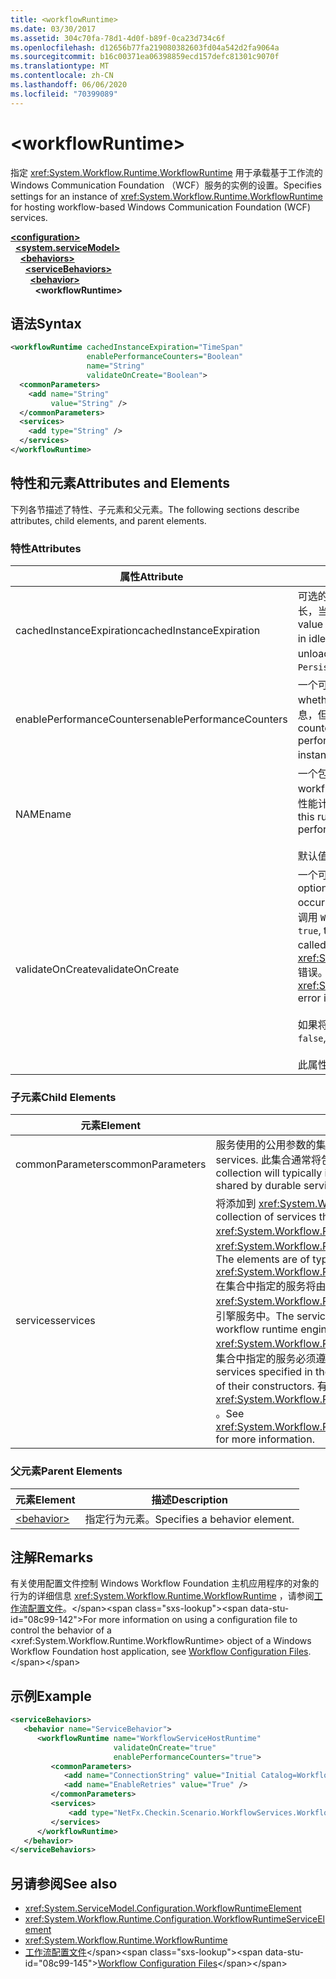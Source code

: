 ```yaml
---
title: <workflowRuntime>
ms.date: 03/30/2017
ms.assetid: 304c70fa-78d1-4d0f-b89f-0ca23d734c6f
ms.openlocfilehash: d12656b77fa219080382603fd04a542d2fa9064a
ms.sourcegitcommit: b16c00371ea06398859ecd157defc81301c9070f
ms.translationtype: MT
ms.contentlocale: zh-CN
ms.lasthandoff: 06/06/2020
ms.locfileid: "70399089"
---
```

# \<workflowRuntime>
<span data-ttu-id="08c99-101">指定 <xref:System.Workflow.Runtime.WorkflowRuntime> 用于承载基于工作流的 Windows Communication Foundation （WCF）服务的实例的设置。</span><span class="sxs-lookup"><span data-stu-id="08c99-101">Specifies settings for an instance of <xref:System.Workflow.Runtime.WorkflowRuntime> for hosting workflow-based Windows Communication Foundation (WCF) services.</span></span>  
  
[**\<configuration>**](../configuration-element.md)\
&nbsp;&nbsp;[**\<system.serviceModel>**](system-servicemodel.md)\
&nbsp;&nbsp;&nbsp;&nbsp;[**\<behaviors>**](behaviors.md)\
&nbsp;&nbsp;&nbsp;&nbsp;&nbsp;&nbsp;[**\<serviceBehaviors>**](servicebehaviors.md)\
&nbsp;&nbsp;&nbsp;&nbsp;&nbsp;&nbsp;&nbsp;&nbsp;[**\<behavior>**](behavior-of-servicebehaviors.md)\
&nbsp;&nbsp;&nbsp;&nbsp;&nbsp;&nbsp;&nbsp;&nbsp;&nbsp;&nbsp;**\<workflowRuntime>**  
  
## <a name="syntax"></a><span data-ttu-id="08c99-102">语法</span><span class="sxs-lookup"><span data-stu-id="08c99-102">Syntax</span></span>  
  
```xml  
<workflowRuntime cachedInstanceExpiration="TimeSpan"
                 enablePerformanceCounters="Boolean"
                 name="String"
                 validateOnCreate="Boolean">
  <commonParameters>
    <add name="String"
         value="String" />
  </commonParameters>
  <services>
    <add type="String" />
  </services>
</workflowRuntime>
```  
  
## <a name="attributes-and-elements"></a><span data-ttu-id="08c99-103">特性和元素</span><span class="sxs-lookup"><span data-stu-id="08c99-103">Attributes and Elements</span></span>  
 <span data-ttu-id="08c99-104">下列各节描述了特性、子元素和父元素。</span><span class="sxs-lookup"><span data-stu-id="08c99-104">The following sections describe attributes, child elements, and parent elements.</span></span>  
  
### <a name="attributes"></a><span data-ttu-id="08c99-105">特性</span><span class="sxs-lookup"><span data-stu-id="08c99-105">Attributes</span></span>  
  
|<span data-ttu-id="08c99-106">属性</span><span class="sxs-lookup"><span data-stu-id="08c99-106">Attribute</span></span>|<span data-ttu-id="08c99-107">说明</span><span class="sxs-lookup"><span data-stu-id="08c99-107">Description</span></span>|  
|---------------|-----------------|  
|<span data-ttu-id="08c99-108">cachedInstanceExpiration</span><span class="sxs-lookup"><span data-stu-id="08c99-108">cachedInstanceExpiration</span></span>|<span data-ttu-id="08c99-109">可选的 <xref:System.TimeSpan> 值，指定工作流实例可以在内存中保持空闲状态的最大时长，当超过这一时长后，将强制卸载或中止此实例。</span><span class="sxs-lookup"><span data-stu-id="08c99-109">An optional <xref:System.TimeSpan> value that specifies the maximum duration a workflow instance can stay in-memory in idle state before it is forcefully unloaded or aborted.</span></span> <span data-ttu-id="08c99-110">如果 workflowruntime 具有执行 unloadOnIdle 的 `PersistenceService`，则忽略此属性。</span><span class="sxs-lookup"><span data-stu-id="08c99-110">If the workflowruntime has `PersistenceService` which performs unloadOnIdle, this attribute is ignored.</span></span>|  
|<span data-ttu-id="08c99-111">enablePerformanceCounters</span><span class="sxs-lookup"><span data-stu-id="08c99-111">enablePerformanceCounters</span></span>|<span data-ttu-id="08c99-112">一个可选的布尔值，指定是否启用性能计数器。</span><span class="sxs-lookup"><span data-stu-id="08c99-112">An optional Boolean value that specifies whether performance counters are enabled.</span></span> <span data-ttu-id="08c99-113">性能计数器提供各种与工作流相关的统计信息，但在工作流运行时引擎启动和工作流实例运行时会造成性能下降。</span><span class="sxs-lookup"><span data-stu-id="08c99-113">Performance counters provide information on various workflow-related statistics, but they cause a performance penalty when the workflow runtime engine starts, and when workflow instances are running.</span></span> <span data-ttu-id="08c99-114">默认值为 `true`。</span><span class="sxs-lookup"><span data-stu-id="08c99-114">The default value is `true`.</span></span>|  
|<span data-ttu-id="08c99-115">NAME</span><span class="sxs-lookup"><span data-stu-id="08c99-115">name</span></span>|<span data-ttu-id="08c99-116">一个包含工作流运行时引擎的名称的字符串。</span><span class="sxs-lookup"><span data-stu-id="08c99-116">A string containing the name of the workflow runtime engine.</span></span> <span data-ttu-id="08c99-117">该名称在输出中使用，以便将此运行时与可能正在系统（例如，性能计数器）中运行的其他运行时区别开来。</span><span class="sxs-lookup"><span data-stu-id="08c99-117">The name is used in output to distinguish this runtime from other runtimes that may be running on the system, for example, in performance counters.</span></span><br /><br /> <span data-ttu-id="08c99-118">默认值为空字符串。</span><span class="sxs-lookup"><span data-stu-id="08c99-118">The default is an empty string.</span></span>|  
|<span data-ttu-id="08c99-119">validateOnCreate</span><span class="sxs-lookup"><span data-stu-id="08c99-119">validateOnCreate</span></span>|<span data-ttu-id="08c99-120">一个可选的布尔值，指定在打开 WorkflowServiceHost 时是否进行工作流定义验证。</span><span class="sxs-lookup"><span data-stu-id="08c99-120">An optional Boolean value that specifies whether validation of workflow definition will occur when the WorkflowServiceHost is opened.</span></span>  <span data-ttu-id="08c99-121">如果将此属性设置为 `true`，则在每次调用 `WorkflowServiceHost.Open` 时，都会执行工作流验证。</span><span class="sxs-lookup"><span data-stu-id="08c99-121">When this attribute is set to `true`, the workflow validation is executed every time `WorkflowServiceHost.Open` is called.</span></span> <span data-ttu-id="08c99-122">如果发现验证错误，则引发 <xref:System.Workflow.ComponentModel.Compiler.WorkflowValidationFailedException> 错误。</span><span class="sxs-lookup"><span data-stu-id="08c99-122">If validation errors are found, a <xref:System.Workflow.ComponentModel.Compiler.WorkflowValidationFailedException> error is thrown.</span></span><br /><br /> <span data-ttu-id="08c99-123">如果将此属性设置为 `false`，则不进行工作流定义验证。</span><span class="sxs-lookup"><span data-stu-id="08c99-123">When this property is set to `false`, no Workflow definition validation will happen.</span></span><br /><br /> <span data-ttu-id="08c99-124">此属性的默认值为 `true`。</span><span class="sxs-lookup"><span data-stu-id="08c99-124">The default value for this property is `true`.</span></span>|  
  
### <a name="child-elements"></a><span data-ttu-id="08c99-125">子元素</span><span class="sxs-lookup"><span data-stu-id="08c99-125">Child Elements</span></span>  
  
|<span data-ttu-id="08c99-126">元素</span><span class="sxs-lookup"><span data-stu-id="08c99-126">Element</span></span>|<span data-ttu-id="08c99-127">描述</span><span class="sxs-lookup"><span data-stu-id="08c99-127">Description</span></span>|  
|-------------|-----------------|  
|<span data-ttu-id="08c99-128">commonParameters</span><span class="sxs-lookup"><span data-stu-id="08c99-128">commonParameters</span></span>|<span data-ttu-id="08c99-129">服务使用的公用参数的集合。</span><span class="sxs-lookup"><span data-stu-id="08c99-129">A collection of common parameters used by services.</span></span> <span data-ttu-id="08c99-130">此集合通常将包括可由持久性服务共享的数据库连接字符串。</span><span class="sxs-lookup"><span data-stu-id="08c99-130">This collection will typically include the database connection string that might be shared by durable services.</span></span>|  
|<span data-ttu-id="08c99-131">services</span><span class="sxs-lookup"><span data-stu-id="08c99-131">services</span></span>|<span data-ttu-id="08c99-132">将添加到 <xref:System.Workflow.Runtime.WorkflowRuntime> 引擎的服务的集合。</span><span class="sxs-lookup"><span data-stu-id="08c99-132">A collection of services that will be added to the <xref:System.Workflow.Runtime.WorkflowRuntime> engine.</span></span> <span data-ttu-id="08c99-133">这些元素的类型为 <xref:System.Workflow.Runtime.Configuration.WorkflowRuntimeServiceElement>。</span><span class="sxs-lookup"><span data-stu-id="08c99-133">The elements are of type <xref:System.Workflow.Runtime.Configuration.WorkflowRuntimeServiceElement>.</span></span>  <span data-ttu-id="08c99-134">在集合中指定的服务将由工作流运行时引擎初始化，并在调用适当的 <xref:System.Workflow.Runtime.WorkflowRuntime> 构造函数时添加到工作流运行时引擎服务中。</span><span class="sxs-lookup"><span data-stu-id="08c99-134">The services specified in the collection will be initialized by the workflow runtime engine and added to its services when the appropriate <xref:System.Workflow.Runtime.WorkflowRuntime> constructor is called.</span></span> <span data-ttu-id="08c99-135">因此，在集合中指定的服务必须遵循关于其构造函数的签名的某些规则。</span><span class="sxs-lookup"><span data-stu-id="08c99-135">Therefore, the services specified in the collection must follow certain rules about the signatures of their constructors.</span></span> <span data-ttu-id="08c99-136">有关详细信息，请参阅 <xref:System.Workflow.Runtime.Configuration.WorkflowRuntimeServiceElement> 。</span><span class="sxs-lookup"><span data-stu-id="08c99-136">See <xref:System.Workflow.Runtime.Configuration.WorkflowRuntimeServiceElement> for more information.</span></span>|  
  
### <a name="parent-elements"></a><span data-ttu-id="08c99-137">父元素</span><span class="sxs-lookup"><span data-stu-id="08c99-137">Parent Elements</span></span>  
  
|<span data-ttu-id="08c99-138">元素</span><span class="sxs-lookup"><span data-stu-id="08c99-138">Element</span></span>|<span data-ttu-id="08c99-139">描述</span><span class="sxs-lookup"><span data-stu-id="08c99-139">Description</span></span>|  
|-------------|-----------------|  
|[\<behavior>](behavior-of-endpointbehaviors.md)|<span data-ttu-id="08c99-140">指定行为元素。</span><span class="sxs-lookup"><span data-stu-id="08c99-140">Specifies a behavior element.</span></span>|  
  
## <a name="remarks"></a><span data-ttu-id="08c99-141">注解</span><span class="sxs-lookup"><span data-stu-id="08c99-141">Remarks</span></span>  
 <span data-ttu-id="08c99-142">有关使用配置文件控制 Windows Workflow Foundation 主机应用程序的对象的行为的详细信息 <xref:System.Workflow.Runtime.WorkflowRuntime> ，请参阅[工作流配置文件](https://docs.microsoft.com/previous-versions/dotnet/netframework-3.5/ms732240(v=vs.90))。</span><span class="sxs-lookup"><span data-stu-id="08c99-142">For more information on using a configuration file to control the behavior of a <xref:System.Workflow.Runtime.WorkflowRuntime> object of a Windows Workflow Foundation host application, see [Workflow Configuration Files](https://docs.microsoft.com/previous-versions/dotnet/netframework-3.5/ms732240(v=vs.90)).</span></span>  
  
## <a name="example"></a><span data-ttu-id="08c99-143">示例</span><span class="sxs-lookup"><span data-stu-id="08c99-143">Example</span></span>  
  
```xml  
<serviceBehaviors>
   <behavior name="ServiceBehavior">
      <workflowRuntime name="WorkflowServiceHostRuntime"
                       validateOnCreate="true"
                       enablePerformanceCounters="true">
         <commonParameters>
            <add name="ConnectionString" value="Initial Catalog=WorkflowStore;Data Source=localhost;Integrated Security=SSPI;" />
            <add name="EnableRetries" value="True" />
         </commonParameters>
         <services>
             <add type="NetFx.Checkin.Scenario.WorkflowServices.WorkflowBasedServices.Common.TestPersistenceService.FilePersistenceService, NetFx.Checkin.Scenario.WorkflowServices.WorkflowBasedServices.Common"/>
         </services>
      </workflowRuntime>
   </behavior>
</serviceBehaviors>
```  
  
## <a name="see-also"></a><span data-ttu-id="08c99-144">另请参阅</span><span class="sxs-lookup"><span data-stu-id="08c99-144">See also</span></span>

- <xref:System.ServiceModel.Configuration.WorkflowRuntimeElement>
- <xref:System.Workflow.Runtime.Configuration.WorkflowRuntimeServiceElement>
- <xref:System.Workflow.Runtime.WorkflowRuntime>
- <span data-ttu-id="08c99-145">[工作流配置文件](https://docs.microsoft.com/previous-versions/dotnet/netframework-3.5/ms732240(v=vs.90))</span><span class="sxs-lookup"><span data-stu-id="08c99-145">[Workflow Configuration Files](https://docs.microsoft.com/previous-versions/dotnet/netframework-3.5/ms732240(v=vs.90))</span></span>
